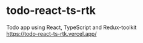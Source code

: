 # todo-react-ts-rtk

Todo app using React, TypeScript and Redux-toolkit   
https://todo-react-ts-rtk.vercel.app/
